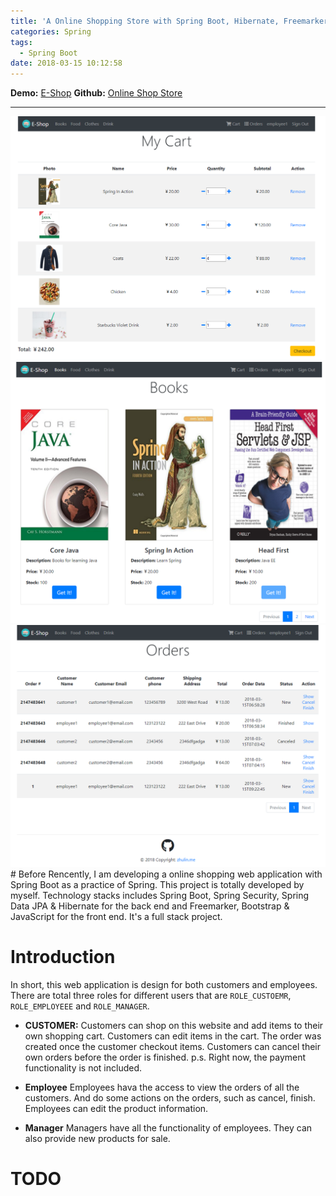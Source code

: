 ```yaml
---
title: 'A Online Shopping Store with Spring Boot, Hibernate, Freemarker & Bootstrap'
categories: Spring
tags:
  - Spring Boot
date: 2018-03-15 10:12:58
---
```


**Demo:** [E-Shop](https://e-shop-.herokuapp.com)
**Github:** [Online Shop Store](https://github.com/zhulinn/Online-Shopping-Store)
<hr>
<img src="https://raw.githubusercontent.com/zhulinn/zhulinn.github.io/hexo/source/uploads/post_pics/shop-cart.png">
<!-- more -->
<img src="https://raw.githubusercontent.com/zhulinn/zhulinn.github.io/hexo/source/uploads/post_pics/shop-product.png">
<img src="https://raw.githubusercontent.com/zhulinn/zhulinn.github.io/hexo/source/uploads/post_pics/shop-order.png">
# Before 
Rencently, I am developing a online shopping web application with Spring Boot as a practice of Spring. This project is totally developed by myself. Technology stacks includes Spring Boot, Spring Security, Spring Data JPA & Hibernate for the back end and Freemarker, Bootstrap & JavaScript for the front end. It's a full stack project.

# Introduction
In short, this web application is design for both customers and employees. There are total three roles for different users that are `ROLE_CUSTOEMR`, `ROLE_EMPLOYEEE` and `ROLE_MANAGER`.

* **CUSTOMER:** Customers can shop on this website and add items to their own shopping cart. Customers can edit items in the cart. The order was created once the customer checkout items. Customers can cancel their own orders before the order is finished.
p.s. Right now, the payment functionality is not included.

* **Employee** Employees hava the access to view the orders of all the customers. And do some actions on the orders, such as cancel, finish. Employees can edit the product information.

* **Manager** Managers have all the functionality of employees. They can also provide new products for sale.

# TODO
